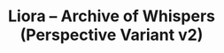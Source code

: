 ---
title: Liora – Archive of Whispers (Perspective Variant v2)
scene: Archive of Whispers
lens: Soul
variant: Perspective
detail: Macro
emotion: Sacred Curiosity, Thoughtful Stillness
alignment: Canonical Liora Standards
file: liora_archive-of-whispers_perspective-v2.png
usage:
  - Alternate scroll archive panels
  - Ritual overlay alternates
  - Whisper insight transitions
  - Mood variance within Soul Lens
prompt:
  A semi-realistic digital painting of Liora seen in soft profile, seated within a glowing archive of floating scrolls
  and whispering glyphs. Her presence is contemplative and reverent. Subtle soul-toned lighting surrounds her figure,
  and luminous particles drift gently in the air. Square format. Macro facial fidelity. Soul Lens palette.
canonical: true
---